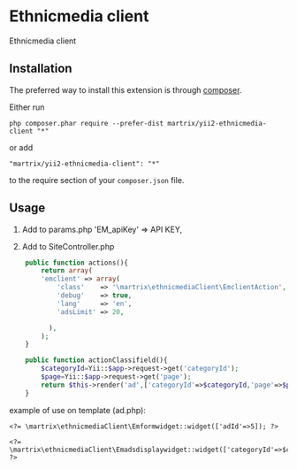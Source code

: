 Ethnicmedia client
==================
Ethnicmedia client

Installation
------------

The preferred way to install this extension is through [composer](http://getcomposer.org/download/).

Either run

```
php composer.phar require --prefer-dist martrix/yii2-ethnicmedia-client "*"
```

or add

```
"martrix/yii2-ethnicmedia-client": "*"
```

to the require section of your `composer.json` file.


Usage
-----
1. Add to params.php
	'EM_apiKey' => API KEY,

2. Add to SiteController.php
```php
	public function actions(){
		return array(
		'emclient' => array(
			'class'    => '\martrix\ethnicmediaClient\EmclientAction',
			'debug'    => true,
			'lang'     => 'en',
			'adsLimit' => 20,

		  ),
		);
	}

	public function actionClassifield(){
		$categoryId=Yii::$app->request->get('categoryId');
		$page=Yii::$app->request->get('page');
		return $this->render('ad',['categoryId'=>$categoryId,'page'=>$page]);
	}
```
example of use on  template (ad.php):

<div id="EM_ad_form"  class="adform">

	<?= \martrix\ethnicmediaClient\Emformwidget::widget(['adId'=>5]); ?>
</div>


<div class="ad">

	<?= \martrix\ethnicmediaClient\Emadsdisplaywidget::widget(['categoryId'=>$categoryId,'page'=>$page]); ?>
</div>
